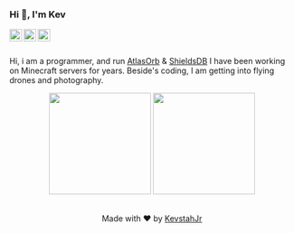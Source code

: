 ### Hi 👋, I'm Kev
<a href="https://discord.gg/7H7sF62yWu">
  <img align="left" alt="Discord" width="22px" src="https://cdn.jsdelivr.net/npm/simple-icons@3.1.0/icons/discord.svg" />
</a>
<a href="https://twitter.com/kevstahjr">
  <img align="left" alt="Twitter" width="22px" src="https://cdn.jsdelivr.net/npm/simple-icons@3.0.1/icons/twitter.svg" />
</a>
<a href="https://www.instagram.com/kevstahjr/">
  <img align="left" alt="Twitter" width="22px" src="https://cdn.jsdelivr.net/npm/simple-icons@3.0.1/icons/instagram.svg" />
</a>
<br />
<br />

Hi, i am a programmer, and run <a href="https://github.com/AtlasOrb">AtlasOrb</a> & <a href="https://github.com/ShieldsDB">ShieldsDB</a> I have been working on Minecraft servers for years. Beside's coding, I am getting into flying drones and photography.


<div align="center">
<img height="180em" src="https://github-readme-stats.vercel.app/api?username=kevstahjr&show_icons=true&hide_border=true&theme=dark"/>
<img height="180em" src="https://github-readme-stats.vercel.app/api/top-langs/?username=kevstahjr&theme=dark&layout=compact&langs_count=6"/>
</div>
</ul>
<br />

<p align="center">
</ul>
Made with ❤️ by <a href="https://github.com/kevstahjr">KevstahJr</a>
</p>
